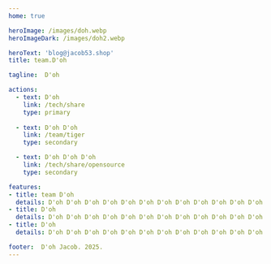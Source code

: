 ```yaml
---
home: true

heroImage: /images/doh.webp
heroImageDark: /images/doh2.webp

heroText: 'blog@jacob53.shop'
title: team.D'oh

tagline:  D'oh

actions:
  - text: D'oh
    link: /tech/share
    type: primary
  
  - text: D'oh D'oh
    link: /team/tiger
    type: secondary

  - text: D'oh D'oh D'oh
    link: /tech/share/opensource
    type: secondary

features:
- title: team D'oh
  details: D'oh D'oh D'oh D'oh D'oh D'oh D'oh D'oh D'oh D'oh D'oh D'oh D'oh D'oh D'oh D'oh D'oh D'oh
- title: D'oh 
  details: D'oh D'oh D'oh D'oh D'oh D'oh D'oh D'oh D'oh D'oh D'oh D'oh D'oh D'oh D'oh D'oh D'oh D'oh D'oh D'oh D'oh D'oh D'oh D'oh D'oh D'oh D'oh D'oh D'oh D'oh D'oh D'oh D'oh D'oh D'oh D'oh D'oh D'oh D'oh D'oh D'oh D'oh D'oh D'oh 
- title: D'oh 
  details: D'oh D'oh D'oh D'oh D'oh D'oh D'oh D'oh D'oh D'oh D'oh D'oh D'oh D'oh D'oh D'oh D'oh D'oh D'oh D'oh D'oh D'oh D'oh D'oh D'oh D'oh D'oh D'oh D'oh D'oh D'oh D'oh D'oh D'oh D'oh D'oh D'oh D'oh D'oh D'oh D'oh D'oh D'oh D'oh 

footer:  D'oh Jacob. 2025.
---
```

